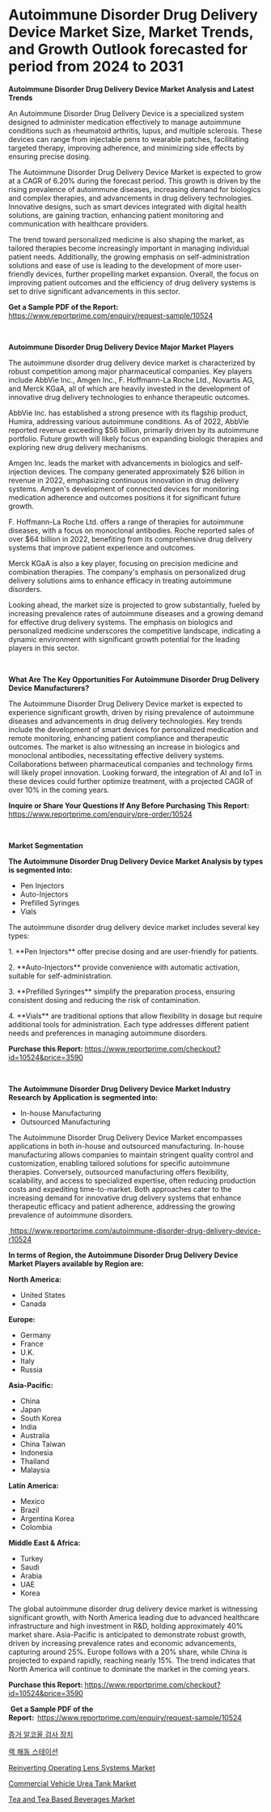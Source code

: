 <p><h1>Autoimmune Disorder Drug Delivery Device Market Size, Market Trends, and Growth Outlook forecasted for period from 2024 to 2031</h1></p><p><strong>Autoimmune Disorder Drug Delivery Device Market Analysis and Latest Trends</strong></p>
<p><p>An Autoimmune Disorder Drug Delivery Device is a specialized system designed to administer medication effectively to manage autoimmune conditions such as rheumatoid arthritis, lupus, and multiple sclerosis. These devices can range from injectable pens to wearable patches, facilitating targeted therapy, improving adherence, and minimizing side effects by ensuring precise dosing.</p><p>The Autoimmune Disorder Drug Delivery Device Market is expected to grow at a CAGR of 6.20% during the forecast period. This growth is driven by the rising prevalence of autoimmune diseases, increasing demand for biologics and complex therapies, and advancements in drug delivery technologies. Innovative designs, such as smart devices integrated with digital health solutions, are gaining traction, enhancing patient monitoring and communication with healthcare providers.</p><p>The trend toward personalized medicine is also shaping the market, as tailored therapies become increasingly important in managing individual patient needs. Additionally, the growing emphasis on self-administration solutions and ease of use is leading to the development of more user-friendly devices, further propelling market expansion. Overall, the focus on improving patient outcomes and the efficiency of drug delivery systems is set to drive significant advancements in this sector.</p></p>
<p><strong>Get a Sample PDF of the Report:&nbsp;</strong> <a href="https://www.reportprime.com/enquiry/request-sample/10524">https://www.reportprime.com/enquiry/request-sample/10524</a></p>
<p>&nbsp;</p>
<p><strong>Autoimmune Disorder Drug Delivery Device Major Market Players</strong></p>
<p><p>The autoimmune disorder drug delivery device market is characterized by robust competition among major pharmaceutical companies. Key players include AbbVie Inc., Amgen Inc., F. Hoffmann-La Roche Ltd., Novartis AG, and Merck KGaA, all of which are heavily invested in the development of innovative drug delivery technologies to enhance therapeutic outcomes.</p><p>AbbVie Inc. has established a strong presence with its flagship product, Humira, addressing various autoimmune conditions. As of 2022, AbbVie reported revenue exceeding $56 billion, primarily driven by its autoimmune portfolio. Future growth will likely focus on expanding biologic therapies and exploring new drug delivery mechanisms.</p><p>Amgen Inc. leads the market with advancements in biologics and self-injection devices. The company generated approximately $26 billion in revenue in 2022, emphasizing continuous innovation in drug delivery systems. Amgen's development of connected devices for monitoring medication adherence and outcomes positions it for significant future growth.</p><p>F. Hoffmann-La Roche Ltd. offers a range of therapies for autoimmune diseases, with a focus on monoclonal antibodies. Roche reported sales of over $64 billion in 2022, benefiting from its comprehensive drug delivery systems that improve patient experience and outcomes.</p><p>Merck KGaA is also a key player, focusing on precision medicine and combination therapies. The company's emphasis on personalized drug delivery solutions aims to enhance efficacy in treating autoimmune disorders.</p><p>Looking ahead, the market size is projected to grow substantially, fueled by increasing prevalence rates of autoimmune diseases and a growing demand for effective drug delivery systems. The emphasis on biologics and personalized medicine underscores the competitive landscape, indicating a dynamic environment with significant growth potential for the leading players in this sector.</p></p>
<p>&nbsp;</p>
<p><strong>What Are The Key Opportunities For Autoimmune Disorder Drug Delivery Device Manufacturers?</strong></p>
<p><p>The Autoimmune Disorder Drug Delivery Device market is expected to experience significant growth, driven by rising prevalence of autoimmune diseases and advancements in drug delivery technologies. Key trends include the development of smart devices for personalized medication and remote monitoring, enhancing patient compliance and therapeutic outcomes. The market is also witnessing an increase in biologics and monoclonal antibodies, necessitating effective delivery systems. Collaborations between pharmaceutical companies and technology firms will likely propel innovation. Looking forward, the integration of AI and IoT in these devices could further optimize treatment, with a projected CAGR of over 10% in the coming years.</p></p>
<p><strong>Inquire or Share Your Questions If Any Before Purchasing This Report:</strong> <a href="https://www.reportprime.com/enquiry/pre-order/10524">https://www.reportprime.com/enquiry/pre-order/10524</a></p>
<p>&nbsp;</p>
<p><strong>Market Segmentation</strong></p>
<p><strong>The Autoimmune Disorder Drug Delivery Device Market Analysis by types is segmented into:</strong></p>
<p><ul><li>Pen Injectors</li><li>Auto-Injectors</li><li>Prefilled Syringes</li><li>Vials</li></ul></p>
<p><p>The autoimmune disorder drug delivery device market includes several key types: </p><p>1. **Pen Injectors** offer precise dosing and are user-friendly for patients.</p><p>2. **Auto-Injectors** provide convenience with automatic activation, suitable for self-administration. </p><p>3. **Prefilled Syringes** simplify the preparation process, ensuring consistent dosing and reducing the risk of contamination. </p><p>4. **Vials** are traditional options that allow flexibility in dosage but require additional tools for administration. Each type addresses different patient needs and preferences in managing autoimmune disorders.</p></p>
<p><strong>Purchase this Report:&nbsp;</strong><a href="https://www.reportprime.com/checkout?id=10524&price=3590">https://www.reportprime.com/checkout?id=10524&price=3590</a></p>
<p>&nbsp;</p>
<p><strong>The Autoimmune Disorder Drug Delivery Device Market Industry Research by Application is segmented into:</strong></p>
<p><ul><li>In-house Manufacturing</li><li>Outsourced Manufacturing</li></ul></p>
<p><p>The Autoimmune Disorder Drug Delivery Device Market encompasses applications in both in-house and outsourced manufacturing. In-house manufacturing allows companies to maintain stringent quality control and customization, enabling tailored solutions for specific autoimmune therapies. Conversely, outsourced manufacturing offers flexibility, scalability, and access to specialized expertise, often reducing production costs and expediting time-to-market. Both approaches cater to the increasing demand for innovative drug delivery systems that enhance therapeutic efficacy and patient adherence, addressing the growing prevalence of autoimmune disorders.</p></p>
<p><a href="https://www.reportprime.com/autoimmune-disorder-drug-delivery-device-r10524">&nbsp;https://www.reportprime.com/autoimmune-disorder-drug-delivery-device-r10524</a></p>
<p><strong>In terms of Region, the Autoimmune Disorder Drug Delivery Device Market Players available by Region are:</strong></p>
<p>
    <p> <strong> North America: </strong>
        <ul>
            <li>United States</li>
            <li>Canada</li>
        </ul>
        </p> 
    <p> <strong> Europe: </strong>
        <ul>
            <li>Germany</li>
            <li>France</li>
            <li>U.K.</li>
            <li>Italy</li>
            <li>Russia</li>
        </ul>
        </p> 
    <p> <strong> Asia-Pacific: </strong>
        <ul>
            <li>China</li>
            <li>Japan</li>
            <li>South Korea</li>
            <li>India</li>
            <li>Australia</li>
            <li>China Taiwan</li>
            <li>Indonesia</li>
            <li>Thailand</li>
            <li>Malaysia</li>
        </ul>
        </p> 
    <p> <strong> Latin America: </strong>
        <ul>
            <li>Mexico</li>
            <li>Brazil</li>
            <li>Argentina Korea</li>
            <li>Colombia</li>
        </ul>
        </p> 
    <p> <strong> Middle East & Africa: </strong>
        <ul>
            <li>Turkey</li>
            <li>Saudi</li>
            <li>Arabia</li>
            <li>UAE</li>
            <li>Korea</li>
        </ul>
    </p>
    </p>
<p><p>The global autoimmune disorder drug delivery device market is witnessing significant growth, with North America leading due to advanced healthcare infrastructure and high investment in R&D, holding approximately 40% market share. Asia-Pacific is anticipated to demonstrate robust growth, driven by increasing prevalence rates and economic advancements, capturing around 25%. Europe follows with a 20% share, while China is projected to expand rapidly, reaching nearly 15%. The trend indicates that North America will continue to dominate the market in the coming years.</p></p>
<p><strong>Purchase this Report: </strong><a href="https://www.reportprime.com/checkout?id=10524&price=3590">https://www.reportprime.com/checkout?id=10524&price=3590</a></p>
<p>&nbsp;<strong>Get a Sample PDF of the Report:&nbsp;&nbsp;</strong><a href="https://www.reportprime.com/enquiry/request-sample/10524">https://www.reportprime.com/enquiry/request-sample/10524</a></p>
<p><strong></strong></p>
<p><p><a href="https://medium.com/@wallacbahrtyinger567686/evidential-alcohol-testing-device-market-%EC%9D%98-%EA%B8%80%EB%A1%9C%EB%B2%8C-%EC%8B%9C%EC%9E%A5-%EA%B0%9C%EC%9A%94%EB%8A%94-%EC%A0%84-%EC%84%B8%EA%B3%84-%EB%B0%8F-%EC%A3%BC%EC%9A%94-%EC%8B%9C%EC%9E%A5%EC%9D%98-%EC%82%B0%EC%97%85%EC%97%90-%EC%98%81%ED%96%A5%EC%9D%84-%EB%AF%B8%EC%B9%98%EB%8A%94-%EC%A3%BC%EC%9A%94-%ED%8A%B8%EB%A0%8C%EB%93%9C%EC%97%90-%EB%8C%80%ED%95%9C-%EB%8F%85%ED%8A%B9%ED%95%9C-48ef86d3571f">증거 알코올 검사 장치</a></p><p><a href="https://medium.com/@darianswift1922_33282/%EC%84%B8%EA%B3%84-rack-thawing-station-market-%EC%9D%80-2024%EC%97%90%EC%84%9C-2031%EB%A1%9C-%EC%97%B0%ED%8F%89%EA%B7%A0-%EC%A6%9D%EA%B0%80%EC%9C%A8%EC%9D%84-%EB%B3%B4%EC%9D%BC-%EA%B2%83%EC%9C%BC%EB%A1%9C-%EC%98%88%EC%83%81%EB%90%A9%EB%8B%88%EB%8B%A4-55ae75eae38c">랙 해동 스테이션</a></p><p><a href="https://medium.com/@alanernser/the-reinverting-operating-lens-systems-industry-analysis-report-offers-a-comprehensive-and-ea17a4c0ade9">Reinverting Operating Lens Systems Market</a></p><p><a href="https://www.linkedin.com/pulse/commercial-vehicle-urea-tank-market-trends-regional-insights-lk7pf?trackingId=u8YH%2BQnmRpqDAEOGtyOLVg%3D%3D">Commercial Vehicle Urea Tank Market</a></p><p><a href="https://medium.com/@alanernser/the-tea-and-tea-based-beverages-market-is-anticipated-to-experience-significant-growth-with-a-992525fb8fae">Tea and Tea Based Beverages Market</a></p></p>